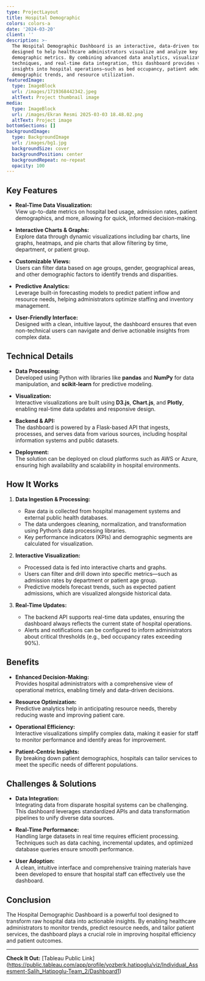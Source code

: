 ```yaml
---
type: ProjectLayout
title: Hospital Demographic
colors: colors-a
date: '2024-03-20'
client: ''
description: >-
  The Hospital Demographic Dashboard is an interactive, data-driven tool
  designed to help healthcare administrators visualize and analyze key
  demographic metrics. By combining advanced data analytics, visualization
  techniques, and real-time data integration, this dashboard provides valuable
  insights into hospital operations—such as bed occupancy, patient admissions,
  demographic trends, and resource utilization.
featuredImage:
  type: ImageBlock
  url: /images/1719368442342.jpeg
  altText: Project thumbnail image
media:
  type: ImageBlock
  url: /images/Ekran Resmi 2025-03-03 18.48.02.png
  altText: Project image
bottomSections: []
backgroundImage:
  type: BackgroundImage
  url: /images/bg1.jpg
  backgroundSize: cover
  backgroundPosition: center
  backgroundRepeat: no-repeat
  opacity: 100
---
```

## Key Features

*   **Real-Time Data Visualization:**\
    View up-to-date metrics on hospital bed usage, admission rates, patient demographics, and more, allowing for quick, informed decision-making.

*   **Interactive Charts & Graphs:**\
    Explore data through dynamic visualizations including bar charts, line graphs, heatmaps, and pie charts that allow filtering by time, department, or patient group.

*   **Customizable Views:**\
    Users can filter data based on age groups, gender, geographical areas, and other demographic factors to identify trends and disparities.

*   **Predictive Analytics:**\
    Leverage built-in forecasting models to predict patient inflow and resource needs, helping administrators optimize staffing and inventory management.

*   **User-Friendly Interface:**\
    Designed with a clean, intuitive layout, the dashboard ensures that even non-technical users can navigate and derive actionable insights from complex data.

## Technical Details

*   **Data Processing:**\
    Developed using Python with libraries like **pandas** and **NumPy** for data manipulation, and **scikit-learn** for predictive modeling.

*   **Visualization:**\
    Interactive visualizations are built using **D3.js**, **Chart.js**, and **Plotly**, enabling real-time data updates and responsive design.

*   **Backend & API:**\
    The dashboard is powered by a Flask-based API that ingests, processes, and serves data from various sources, including hospital information systems and public datasets.

*   **Deployment:**\
    The solution can be deployed on cloud platforms such as AWS or Azure, ensuring high availability and scalability in hospital environments.

## How It Works

1.  **Data Ingestion & Processing:**
    *   Raw data is collected from hospital management systems and external public health databases.
    *   The data undergoes cleaning, normalization, and transformation using Python’s data processing libraries.
    *   Key performance indicators (KPIs) and demographic segments are calculated for visualization.

2.  **Interactive Visualization:**
    *   Processed data is fed into interactive charts and graphs.
    *   Users can filter and drill down into specific metrics—such as admission rates by department or patient age group.
    *   Predictive models forecast trends, such as expected patient admissions, which are visualized alongside historical data.

3.  **Real-Time Updates:**
    *   The backend API supports real-time data updates, ensuring the dashboard always reflects the current state of hospital operations.
    *   Alerts and notifications can be configured to inform administrators about critical thresholds (e.g., bed occupancy rates exceeding 90%).

## Benefits

*   **Enhanced Decision-Making:**\
    Provides hospital administrators with a comprehensive view of operational metrics, enabling timely and data-driven decisions.

*   **Resource Optimization:**\
    Predictive analytics help in anticipating resource needs, thereby reducing waste and improving patient care.

*   **Operational Efficiency:**\
    Interactive visualizations simplify complex data, making it easier for staff to monitor performance and identify areas for improvement.

*   **Patient-Centric Insights:**\
    By breaking down patient demographics, hospitals can tailor services to meet the specific needs of different populations.

## Challenges & Solutions

*   **Data Integration:**\
    Integrating data from disparate hospital systems can be challenging. This dashboard leverages standardized APIs and data transformation pipelines to unify diverse data sources.

*   **Real-Time Performance:**\
    Handling large datasets in real time requires efficient processing. Techniques such as data caching, incremental updates, and optimized database queries ensure smooth performance.

*   **User Adoption:**\
    A clean, intuitive interface and comprehensive training materials have been developed to ensure that hospital staff can effectively use the dashboard.

## Conclusion

The Hospital Demographic Dashboard is a powerful tool designed to transform raw hospital data into actionable insights. By enabling healthcare administrators to monitor trends, predict resource needs, and tailor patient services, the dashboard plays a crucial role in improving hospital efficiency and patient outcomes.

***

**Check It Out:** \[Tableau Public Link]\(https://public.tableau.com/app/profile/yozberk.hatipoglu/viz/Individual_Assesment-Salih_Hatipoglu-Team_2/Dashboard1)
